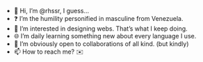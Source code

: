 - 👋 Hi, I’m @rhssr, I guess...
- ❓ I’m the humility personified in masculine from Venezuela.
- 👀 I’m interested in designing webs. That’s what I keep doing.
- 🌐 I’m daily learning something new about every language I use.
- 💞️ I’m obviously open to collaborations of all kind. (but kindly)
- 📫 How to reach me? ✉️

<!---
rhssr/rhssr is a ✨ special ✨ repository because its `README.md` (this file) appears on your GitHub profile.
You can click the Preview link to take a look at your changes.
--->
